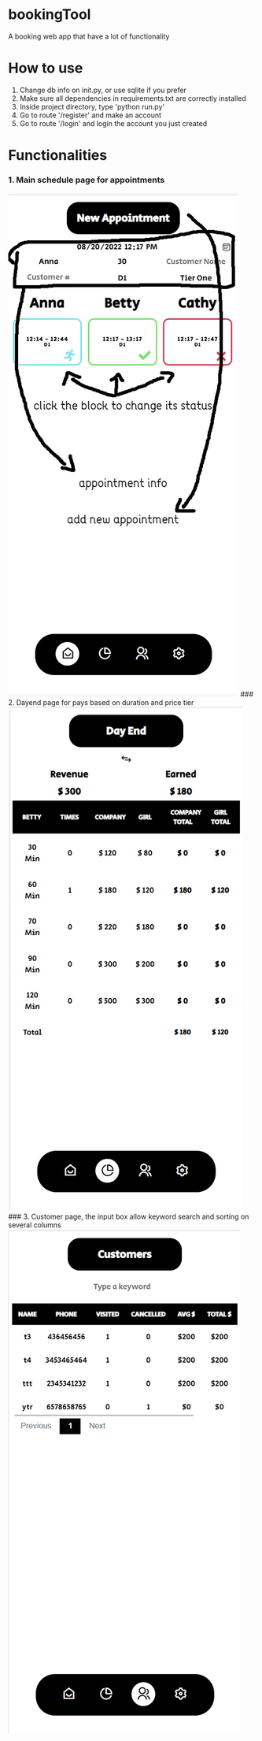 # bookingTool
A booking web app that have a lot of functionality

# How to use
1. Change db info on init.py, or use sqlite if you prefer
2. Make sure all dependencies in requirements.txt are correctly installed
3. Inside project directory, type 'python run.py'
4. Go to route '/register' and make an account
5. Go to route '/login' and login the account you just created


# Functionalities
### 1. Main schedule page for appointments
<img src="/forREADME/sche.png" alt="Alt text" title="Optional title">
### 2. Dayend page for pays based on duration and price tier
<img src="/forREADME/dayend.png" alt="Alt text" title="Optional title">
### 3. Customer page, the input box allow keyword search and sorting on several columns
<img src="/forREADME/customer.png" alt="Alt text" title="Optional title">


